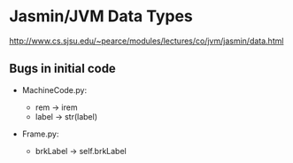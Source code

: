 # Jasmin/JVM Data Types

http://www.cs.sjsu.edu/~pearce/modules/lectures/co/jvm/jasmin/data.html


## Bugs in initial code

+ MachineCode.py:
    + rem -> irem
    + label -> str(label)


+ Frame.py:
    + brkLabel -> self.brkLabel